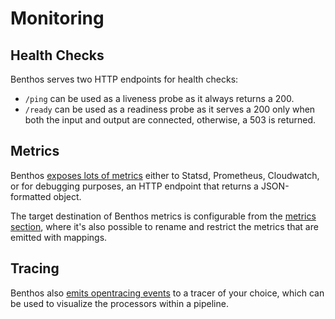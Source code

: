 # Monitoring

## Health Checks

Benthos serves two HTTP endpoints for health checks:

- `/ping` can be used as a liveness probe as it always returns a 200.
- `/ready` can be used as a readiness probe as it serves a 200 only when both the input and output are connected, otherwise, a 503 is returned.

## Metrics

Benthos [exposes lots of metrics](../components/metrics.md) either to Statsd, Prometheus, Cloudwatch, or for debugging purposes, an HTTP endpoint that returns a JSON-formatted object.

The target destination of Benthos metrics is configurable from the [metrics section](../components/metrics.md), where it's also possible to rename and restrict the metrics that are emitted with mappings.

## Tracing

Benthos also [emits opentracing events](../components/tracers.md) to a tracer of your choice, which can be used to visualize the processors within a pipeline.